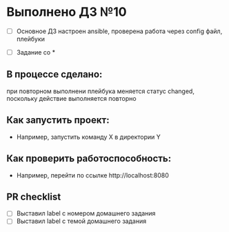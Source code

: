 # Выполнено ДЗ №10

 - [ ] Основное ДЗ
настроен ansible, проверена работа через config файл, плейбуки


 - [ ] Задание со *


## В процессе сделано:
 при повторном выполнени плейбука меняется статус changed, поскольку действие выполняется повторно

## Как запустить проект:
 - Например, запустить команду X в директории Y

## Как проверить работоспособность:
 - Например, перейти по ссылке http://localhost:8080

## PR checklist
 - [ ] Выставил label с номером домашнего задания
 - [ ] Выставил label с темой домашнего задания
